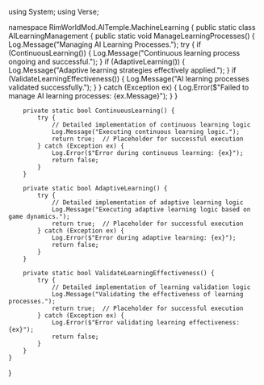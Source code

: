using System;
using Verse;

namespace RimWorldMod.AITemple.MachineLearning {
    public static class AILearningManagement {
        public static void ManageLearningProcesses() {
            Log.Message("Managing AI Learning Processes.");
            try {
                if (ContinuousLearning()) {
                    Log.Message("Continuous learning process ongoing and successful.");
                }
                if (AdaptiveLearning()) {
                    Log.Message("Adaptive learning strategies effectively applied.");
                }
                if (ValidateLearningEffectiveness()) {
                    Log.Message("AI learning processes validated successfully.");
                }
            } catch (Exception ex) {
                Log.Error($"Failed to manage AI learning processes: {ex.Message}");
            }
        }

        private static bool ContinuousLearning() {
            try {
                // Detailed implementation of continuous learning logic
                Log.Message("Executing continuous learning logic.");
                return true;  // Placeholder for successful execution
            } catch (Exception ex) {
                Log.Error($"Error during continuous learning: {ex}");
                return false;
            }
        }

        private static bool AdaptiveLearning() {
            try {
                // Detailed implementation of adaptive learning logic
                Log.Message("Executing adaptive learning logic based on game dynamics.");
                return true;  // Placeholder for successful execution
            } catch (Exception ex) {
                Log.Error($"Error during adaptive learning: {ex}");
                return false;
            }
        }

        private static bool ValidateLearningEffectiveness() {
            try {
                // Detailed implementation of learning validation logic
                Log.Message("Validating the effectiveness of learning processes.");
                return true;  // Placeholder for successful execution
            } catch (Exception ex) {
                Log.Error($"Error validating learning effectiveness: {ex}");
                return false;
            }
        }
    }
}
